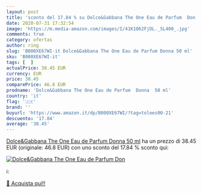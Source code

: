 ```yaml
---
layout: post
title: 'sconto del 17.84 % su Dolce&Gabbana The One Eau de Parfum  Don  '
date: 2020-07-31 17:32:54
image: 'https://m.media-amazon.com/images/I/41K1O62FjDL._SL400_.jpg'
comments: true
category: ofertas
author: ring
slug: 'B000XE67WI-it Dolce&Gabbana The One Eau de Parfum Donna 50 ml'
sku: 'B000XE67WI-it'
tags: [  ]
actualPrice: 38.45 EUR
currency: EUR
price: 38.45
comparePrice: 46.8 EUR
prodname: 'Dolce&Gabbana The One Eau de Parfum  Donna  50 ml'
country: 'it'
flag: '🇮🇹'
brand: ''
buyurl: 'https://www.amazon.it/dp/B000XE67WI/?tag=tolees00-21'
descuento: '17.84'
average: '38.45'
---
```


[Dolce&Gabbana The One Eau de Parfum  Donna  50 ml](https://www.amazon.it/dp/B000XE67WI/?tag=tolees00-21) ha un prezzo di 38.45 EUR (originale: 46.8 EUR) con uno sconto del 17.84 % sconto qui:

[![Dolce&Gabbana The One Eau de Parfum  Don](https://m.media-amazon.com/images/I/41K1O62FjDL._SL400_.jpg)](https://www.amazon.it/dp/B000XE67WI/?tag=tolees00-21)

ℹ️:


[🛒 Acquista qui!!](https://www.amazon.it/dp/B000XE67WI/?tag=tolees00-21)
